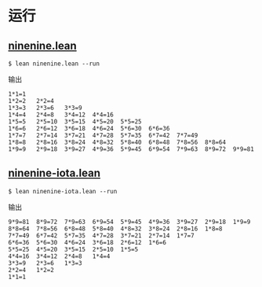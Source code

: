 
# 运行

##  [ninenine.lean](https://github.com/kokic/NineNineTable/blob/master/kokic/ninenine.lean)

```
$ lean ninenine.lean --run
```

输出
```
1*1=1
1*2=2   2*2=4
1*3=3   2*3=6   3*3=9
1*4=4   2*4=8   3*4=12  4*4=16
1*5=5   2*5=10  3*5=15  4*5=20  5*5=25
1*6=6   2*6=12  3*6=18  4*6=24  5*6=30  6*6=36
1*7=7   2*7=14  3*7=21  4*7=28  5*7=35  6*7=42  7*7=49
1*8=8   2*8=16  3*8=24  4*8=32  5*8=40  6*8=48  7*8=56  8*8=64
1*9=9   2*9=18  3*9=27  4*9=36  5*9=45  6*9=54  7*9=63  8*9=72  9*9=81
```

## [ninenine-iota.lean](https://github.com/kokic/NineNineTable/blob/master/kokic/ninenine-iota.lean)

```
$ lean ninenine-iota.lean --run
```

输出
```
9*9=81  8*9=72  7*9=63  6*9=54  5*9=45  4*9=36  3*9=27  2*9=18  1*9=9
8*8=64  7*8=56  6*8=48  5*8=40  4*8=32  3*8=24  2*8=16  1*8=8
7*7=49  6*7=42  5*7=35  4*7=28  3*7=21  2*7=14  1*7=7
6*6=36  5*6=30  4*6=24  3*6=18  2*6=12  1*6=6
5*5=25  4*5=20  3*5=15  2*5=10  1*5=5
4*4=16  3*4=12  2*4=8   1*4=4
3*3=9   2*3=6   1*3=3
2*2=4   1*2=2
1*1=1
```

